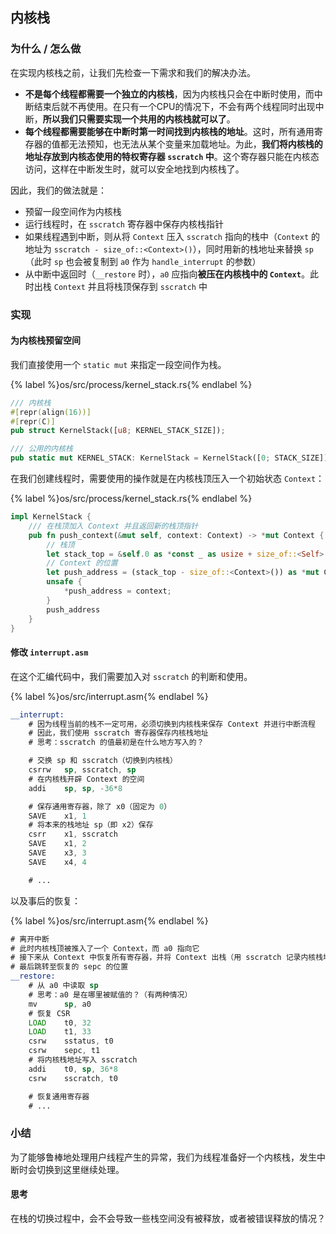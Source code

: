## 内核栈

### 为什么 / 怎么做

在实现内核栈之前，让我们先检查一下需求和我们的解决办法。

- **不是每个线程都需要一个独立的内核栈**，因为内核栈只会在中断时使用，而中断结束后就不再使用。在只有一个CPU的情况下，不会有两个线程同时出现中断，**所以我们只需要实现一个共用的内核栈就可以了**。
- **每个线程都需要能够在中断时第一时间找到内核栈的地址**。这时，所有通用寄存器的值都无法预知，也无法从某个变量来加载地址。为此，**我们将内核栈的地址存放到内核态使用的特权寄存器 `sscratch` 中**。这个寄存器只能在内核态访问，这样在中断发生时，就可以安全地找到内核栈了。

因此，我们的做法就是：

- 预留一段空间作为内核栈
- 运行线程时，在 `sscratch` 寄存器中保存内核栈指针  
- 如果线程遇到中断，则从将 `Context` 压入 `sscratch` 指向的栈中（`Context` 的地址为 `sscratch - size_of::<Context>()`），同时用新的栈地址来替换 `sp`（此时 `sp` 也会被复制到 `a0` 作为 `handle_interrupt` 的参数）  
- 从中断中返回时（`__restore` 时），`a0` 应指向**被压在内核栈中的 `Context`**。此时出栈 `Context` 并且将栈顶保存到 `sscratch` 中

### 实现

#### 为内核栈预留空间

我们直接使用一个 `static mut` 来指定一段空间作为栈。

{% label %}os/src/process/kernel_stack.rs{% endlabel %}
```rust
/// 内核栈
#[repr(align(16))]
#[repr(C)]
pub struct KernelStack([u8; KERNEL_STACK_SIZE]);

/// 公用的内核栈
pub static mut KERNEL_STACK: KernelStack = KernelStack([0; STACK_SIZE]);
```

在我们创建线程时，需要使用的操作就是在内核栈顶压入一个初始状态 `Context`：

{% label %}os/src/process/kernel_stack.rs{% endlabel %}
```rust
impl KernelStack {
    /// 在栈顶加入 Context 并且返回新的栈顶指针
    pub fn push_context(&mut self, context: Context) -> *mut Context {
        // 栈顶
        let stack_top = &self.0 as *const _ as usize + size_of::<Self>();
        // Context 的位置
        let push_address = (stack_top - size_of::<Context>()) as *mut Context;
        unsafe {
            *push_address = context;
        }
        push_address
    }
}
```

#### 修改 `interrupt.asm`

在这个汇编代码中，我们需要加入对 `sscratch` 的判断和使用。

{% label %}os/src/interrupt.asm{% endlabel %}
```asm
__interrupt:
    # 因为线程当前的栈不一定可用，必须切换到内核栈来保存 Context 并进行中断流程
    # 因此，我们使用 sscratch 寄存器保存内核栈地址
    # 思考：sscratch 的值最初是在什么地方写入的？

    # 交换 sp 和 sscratch（切换到内核栈）
    csrrw   sp, sscratch, sp
    # 在内核栈开辟 Context 的空间
    addi    sp, sp, -36*8

    # 保存通用寄存器，除了 x0（固定为 0）
    SAVE    x1, 1
    # 将本来的栈地址 sp（即 x2）保存
    csrr    x1, sscratch
    SAVE    x1, 2
    SAVE    x3, 3
    SAVE    x4, 4

    # ...
```

以及事后的恢复：

{% label %}os/src/interrupt.asm{% endlabel %}
```asm
# 离开中断
# 此时内核栈顶被推入了一个 Context，而 a0 指向它
# 接下来从 Context 中恢复所有寄存器，并将 Context 出栈（用 sscratch 记录内核栈地址）
# 最后跳转至恢复的 sepc 的位置
__restore:
    # 从 a0 中读取 sp
    # 思考：a0 是在哪里被赋值的？（有两种情况）
    mv      sp, a0
    # 恢复 CSR
    LOAD    t0, 32
    LOAD    t1, 33
    csrw    sstatus, t0
    csrw    sepc, t1
    # 将内核栈地址写入 sscratch
    addi    t0, sp, 36*8
    csrw    sscratch, t0

    # 恢复通用寄存器
    # ...
```

### 小结

为了能够鲁棒地处理用户线程产生的异常，我们为线程准备好一个内核栈，发生中断时会切换到这里继续处理。

#### 思考

在栈的切换过程中，会不会导致一些栈空间没有被释放，或者被错误释放的情况？
